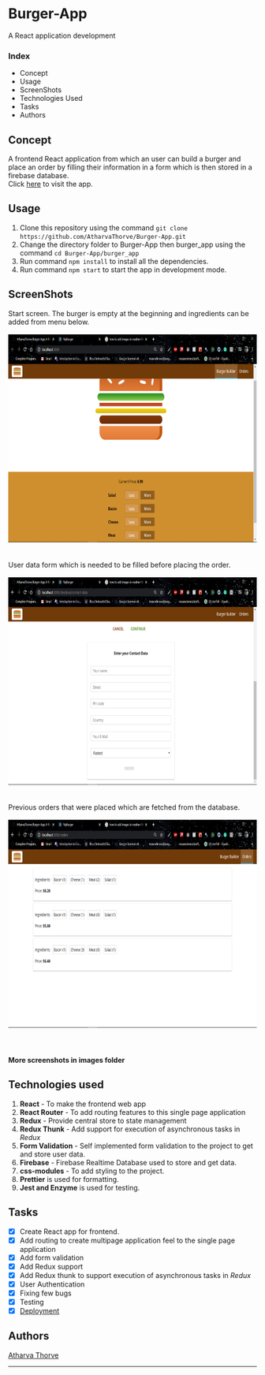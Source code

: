 # Burger-App
A React application development

### Index
- Concept
- Usage
- ScreenShots
- Technologies Used
- Tasks
- Authors

## Concept
A frontend React application from which an user can build a burger and place an order by filling their information in a form which is then stored in a firebase database.<br>
Click [here](https://myburgerapp-2567a.firebaseapp.com/) to visit the app.

## Usage
1. Clone this repository using the command `git clone https://github.com/AtharvaThorve/Burger-App.git`
2. Change the directory folder to Burger-App then burger_app using the command `cd Burger-App/burger_app`
3. Run command `npm install` to install all the dependencies.
4. Run command `npm start` to start the app in development mode.

## ScreenShots
Start screen. The burger is empty at the beginning and ingredients can be added from menu below.<br><br>
<img src="burger_app/images/Screenshot%20(4).png" width="750px" height="421.875"><br><br><br>
User data form which is needed to be filled before placing the order.<br><br>
<img src="burger_app/images/Screenshot%20(7).png" width="750px" height="421.875"><br><br><br>
Previous orders that were placed which are fetched from the database.<br><br>
<img src="burger_app/images/Screenshot%20(8).png" width="750px" height="421.875"><br><br><br>

#### More screenshots in images folder

## Technologies used
1. **React** - To make the frontend web app
2. **React Router** - To add routing features to this single page application
3. **Redux** - Provide central store to state management
4. **Redux Thunk** - Add support for execution of asynchronous tasks in *Redux*
5. **Form Validation** - Self implemented form validation to the project to get and store user data.
6. **Firebase** - Firebase Realtime Database used to store and get data.
7. **css-modules** - To add styling to the project.
8. **Prettier** is used for formatting.
9. **Jest and Enzyme** is used for testing.

## Tasks
- [x] Create React app for frontend.
- [x] Add routing to create multipage application feel to the single page application
- [x] Add form validation
- [x] Add Redux support
- [x] Add Redux thunk to support execution of asynchronous tasks in *Redux*
- [x] User Authentication
- [x] Fixing few bugs
- [x] Testing
- [x] [Deployment](https://myburgerapp-2567a.firebaseapp.com/)

## Authors
[Atharva Thorve](https://github.com/AtharvaThorve)
<hr>
